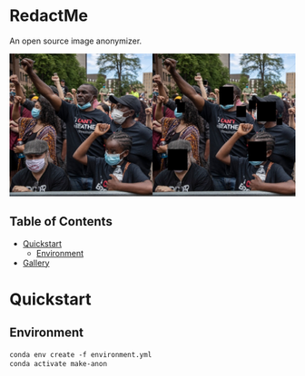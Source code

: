 # RedactMe
An open source image anonymizer.

![RedactMe Banner](assets/banner.jpg)

## Table of Contents

- [Quickstart](#quickstart)
    - [Environment](#environment)
- [Gallery](#gallery)

# Quickstart

## Environment
```
conda env create -f environment.yml
conda activate make-anon
```